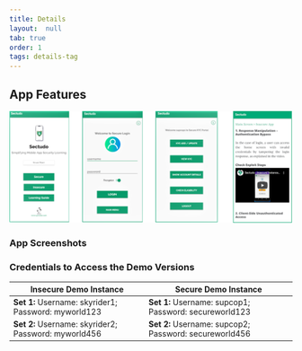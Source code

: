 ```yaml
---
title: Details
layout:  null
tab: true
order: 1
tags: details-tag
---
```


## App Features
![Screenshots Image](https://github.com/OWASP/www-project-sectudo/raw/master/assets/images/Main2.PNG)

### App Screenshots

### Credentials to Access the Demo Versions

**Insecure Demo Instance** | **Secure Demo Instance**
-------------------------- | ------------------------
**Set 1:** Username: skyrider1; Password: myworld123 | **Set 1:** Username: supcop1; Password: secureworld123
**Set 2:** Username: skyrider2; Password: myworld456 | **Set 2:** Username: supcop2; Password: secureworld456
